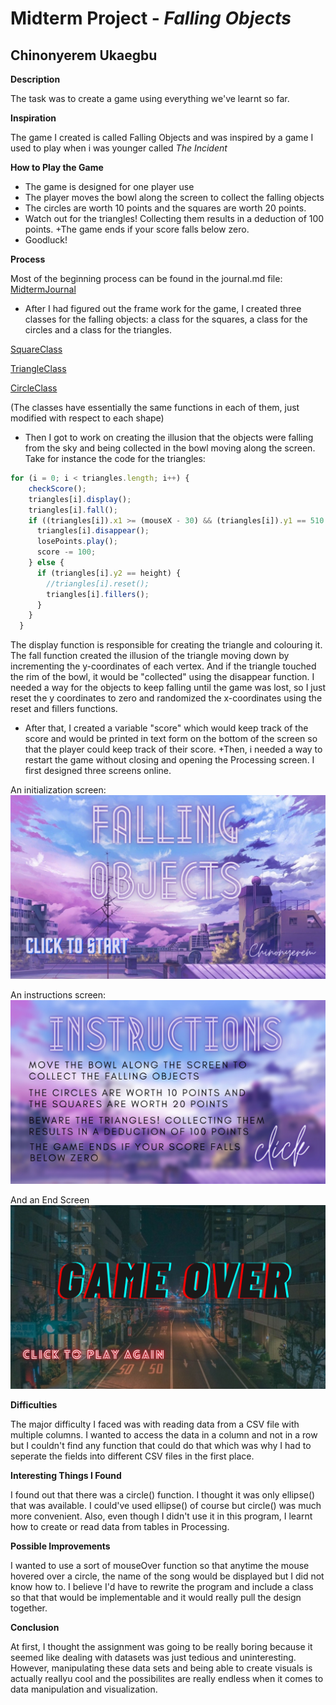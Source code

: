 # Midterm Project - *Falling Objects*

## Chinonyerem Ukaegbu


**Description**

The task was to create a game using everything we've learnt so far.

**Inspiration**

The game I created is called Falling Objects and was inspired by a game I used to play when i was younger called *The Incident*

**How to Play the Game**
+ The game is designed for one player use
+ The player moves the bowl along the screen to collect the falling objects
+ The circles are worth 10 points and the squares are worth 20 points.
+ Watch out for the triangles! Collecting them results in a deduction of 100 points.
+The game ends if your score falls below zero.
+ Goodluck!

**Process**

Most of the beginning process can be found in the journal.md file: [MidtermJournal](https://github.com/ChinoUkaegbu/IntrotoIM/blob/main/midtermProject/journal.md)

+ After I had figured out the frame work for the game, I created three classes for the falling objects: a class for the squares, a class for the circles and a class for the triangles.

[SquareClass](https://github.com/ChinoUkaegbu/IntrotoIM/blob/main/midtermProject/SquareClass.pde)

[TriangleClass](https://github.com/ChinoUkaegbu/IntrotoIM/blob/main/midtermProject/TriangleClass.pde)

[CircleClass](https://github.com/ChinoUkaegbu/IntrotoIM/blob/main/midtermProject/CircleClass.pde)

(The classes have essentially the same functions in each of them, just modified with respect to each shape)

+ Then I got to work on creating the illusion that the objects were falling from the sky and being collected in the bowl moving along the screen. Take for instance the code for the triangles:

```js
for (i = 0; i < triangles.length; i++) {
    checkScore();
    triangles[i].display();
    triangles[i].fall();
    if ((triangles[i]).x1 >= (mouseX - 30) && (triangles[i]).y1 == 510 && (triangles[i]).x3 <= (mouseX + 50) && (triangles[i]).y3 == 510) {
      triangles[i].disappear();
      losePoints.play();
      score -= 100;
    } else {
      if (triangles[i].y2 == height) {
        //triangles[i].reset();
        triangles[i].fillers();
      }
    }
  }
```
The display function is responsible for creating the triangle and colouring it. The fall function created the illusion of the triangle moving down by incrementing the y-coordinates of each vertex. And if the triangle touched the rim of the bowl, it would be "collected" using the disappear function. I needed a way for the objects to keep falling until the game was lost, so I just reset the y coordinates to zero and randomized the x-coordinates using the reset and fillers functions.

+ After that, I created a variable "score" which would keep track of the score and would be printed in text form on the bottom of the screen so that the player could keep track of their score.
+Then, i needed a way to restart the game without closing and opening the Processing screen. I first designed three screens online. 

An initialization screen:
![InitializationScreen](images/startscreen.png)

An instructions screen:
![InstructionsScreen](images/instructionsscreen.png)

And an End Screen
![EndScreen](images/endscreen.png)

**Difficulties**

The major difficulty I faced was with reading data from a CSV file with multiple columns. I wanted to access the data in a column and not in a row but I couldn't find any function that could do that which was why I had to seperate the fields into different CSV files in the first place. 

**Interesting Things I Found**

I found out that there was a circle() function. I thought it was only ellipse() that was available. I could've used ellipse() of course but circle() was much more convenient.
Also, even though I didn't use it in this program, I learnt how to create or read data from tables in Processing.

**Possible Improvements**

I wanted to use a sort of mouseOver function so that anytime the mouse hovered over a circle, the name of the song would be displayed but I did not know how to. I believe I'd have to rewrite the program and include a class so that that would be implementable and it would really pull the design together. 

**Conclusion**

At first, I thought the assignment was going to be really boring because it seemed like dealing with datasets was just tedious and uninteresting. However, manipulating these data sets and being able to create visuals is actually reallyu cool and the possibilites are really endless when it comes to data manipulation and visualization.
